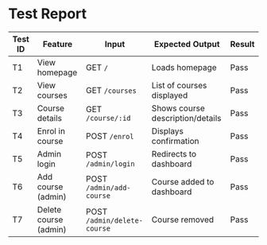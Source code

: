 # Test Report

| Test ID | Feature              | Input                      | Expected Output                    | Result |
|---------|----------------------|----------------------------|------------------------------------|--------|
| T1      | View homepage         | GET `/`                    | Loads homepage                     | Pass   |
| T2      | View courses          | GET `/courses`             | List of courses displayed          | Pass   |
| T3      | Course details        | GET `/course/:id`          | Shows course description/details   | Pass   |
| T4      | Enrol in course       | POST `/enrol`              | Displays confirmation              | Pass   |
| T5      | Admin login           | POST `/admin/login`        | Redirects to dashboard             | Pass   |
| T6      | Add course (admin)    | POST `/admin/add-course`   | Course added to dashboard          | Pass   |
| T7      | Delete course (admin) | POST `/admin/delete-course`| Course removed                     | Pass   |